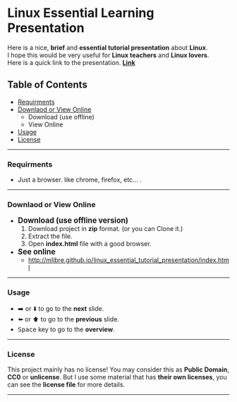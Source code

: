 # Linux Essential Learning Presentation
Here is a nice, **brief** and **essential tutorial presentation** about **Linux**.  
I hope this would be very useful for **Linux teachers** and **Linux lovers**.  
Here is a quick link to the presentation. **[Link](http://mlibre.github.io/linux_essential_tutorial_presentation/index.html)**

## Table of Contents
+ [Requirments](#requirments)
+ [Downlaod or View Online](#downlaod-or-see-online)
	+ Download (use offline)
	+ View Online
+ [Usage](#usage)
+ [License](#license)

---
### Requirments
+ Just a browser. like chrome, firefox, etc... .

---
### Downlaod or View Online
+ <big>**Download (use offline version)**</big>
	1. Download project in **zip** format. (or you can Clone it.)
	2. Extract the file.
	3. Open **index.html** file with a good browser.
+ <big>**See online**</big>
	+ http://mlibre.github.io/linux_essential_tutorial_presentation/index.html

---
### Usage
+ :arrow_right: or :arrow_down: to go to the **next** slide.  
+ :arrow_left: or :arrow_up: to go to the **previous** slide.  
+ <kbd>Space</kbd> key to go to the **overview**.

---
### License
This project mainly has no license! You may consider this as **Public Domain**, **CC0** or **unlicense**. But I use some material that has **their own licenses**, you can see the **license file** for more details.

---
